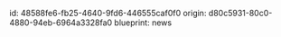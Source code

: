 id: 48588fe6-fb25-4640-9fd6-446555caf0f0
origin: d80c5931-80c0-4880-94eb-6964a3328fa0
blueprint: news
